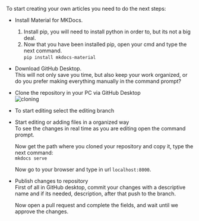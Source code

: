 To start creating your own articles you need to do the next steps:

* Install Material for MKDocs.
	1. Install pip, you will need to install python in order to, but its not a big deal.
	2. Now that you have been installed pip, open your cmd and type the next command.<br>
		``pip install mkdocs-material``
* Download GitHub Desktop. <br>
	This will not only save you time, but also keep your work organized, or do you prefer making everything manually in the command prompt?
	
* Clone the repository in your PC via GitHub Desktop <br>
	![cloning](https://github.com/Rodevs-Helpers/Helpers-Documents/blob/editing/images/CloningRepo.jpg?raw=true)
	
* To start editing select the editing branch

* Start editing or adding files in a organized way <br>
	To see the changes in real time as you are editing open the command prompt. <br>
	
	Now get the path where you cloned your repository and copy it, type the next command: <br>
	``mkdocs serve``<br>
	
	Now go to your browser and type in url ``localhost:8000``.
	
* Publish changes to repository <br>
	First of all in GitHub desktop, commit your changes with a descriptive name and if its needed, description, after that
	push to the branch. <br>
	
	Now open a pull request and complete the fields, and wait until we approve the changes.